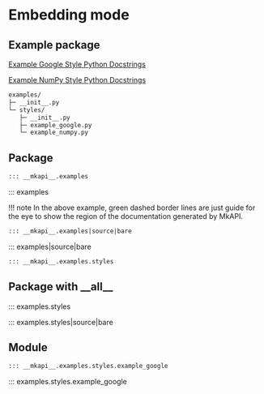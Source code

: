 # Embedding mode

## Example package

<style type="text/css">
.mkapi-container {
  border: dashed #88AA8877;
}
</style>

[Example Google Style Python Docstrings](https://sphinxcontrib-napoleon.readthedocs.io/en/latest/example_google.html#example-google)

[Example NumPy Style Python Docstrings](https://sphinxcontrib-napoleon.readthedocs.io/en/latest/example_numpy.html#example-numpy)

``` sh
examples/
├─ __init__.py
└─ styles/
   ├─ __init__.py
   ├─ example_google.py
   └─ example_numpy.py
```

## Package

```markdown
::: __mkapi__.examples
```

::: examples

!!! note
    In the above example, green dashed border lines are just guide
    for the eye to show the region of the documentation generated
    by MkAPI.

```markdown
::: __mkapi__.examples|source|bare
```

::: examples|source|bare

```markdown
::: __mkapi__.examples.styles
```

## Package with \_\_all\_\_

::: examples.styles

::: examples.styles|source|bare

## Module

```markdown
::: __mkapi__.examples.styles.example_google
```

::: examples.styles.example_google
